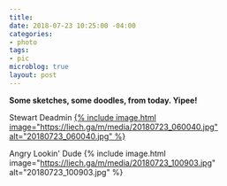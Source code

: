 ```yaml
---
title: 
date: 2018-07-23 10:25:00 -04:00
categories:
- photo
tags:
- pic
microblog: true
layout: post
---
```

**Some sketches, some doodles, from today. Yipee!**


Stewart Deadmin
[{% include image.html image="https://liech.ga/m/media/20180723_060040.jpg" alt="20180723_060040.jpg" %}](https://reddit.com/r/OneyPlays/comments/915rp6/stewart_deadmin/)


Angry Lookin' Dude
{% include image.html image="https://liech.ga/m/media/20180723_100903.jpg" alt="20180723_100903.jpg" %}
